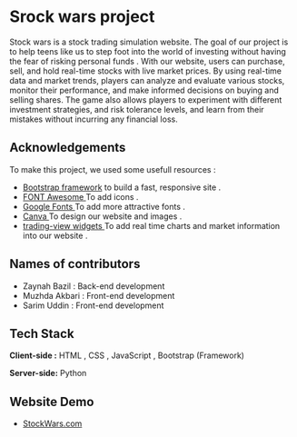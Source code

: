 # Srock wars project

Stock wars is a stock trading simulation website. The goal of our project is to help teens like us to step foot into the world of investing without having the fear of risking personal funds . With our website, users can purchase, sell, and hold real-time stocks with live market prices.
By using real-time data and market trends, players can analyze and evaluate various stocks, monitor their performance, and make informed decisions on buying and selling shares. The game also allows players to experiment with different investment strategies, and risk tolerance levels, and learn from their mistakes without incurring any financial loss.

## Acknowledgements

To make this project, we used some usefull resources :

- [Bootstrap framework](https://getbootstrap.com/) to build a fast, responsive site .
- [ FONT Awesome ](https://fontawesome.com/) To add icons .
- [Google Fonts ](https://fonts.google.com/) To add more attractive fonts .
- [Canva ](https://www.canva.com/) To design our website and images .
- [trading-view widgets ](https://www.canva.com/) To add real time charts and market information into our website .

## Names of contributors

- Zaynah Bazil : Back-end development
- Muzhda Akbari : Front-end development
- Sarim Uddin : Front-end development

## Tech Stack

**Client-side :** HTML , CSS , JavaScript , Bootstrap (Framework)

**Server-side:** Python

## Website Demo

- [StockWars.com](https://stock-game.muzhdaaa.repl.co/)


